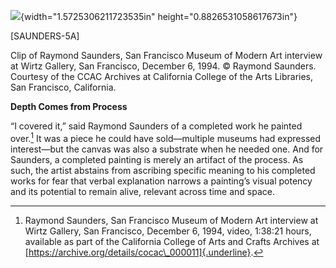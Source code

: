![](media/image1.png){width="1.5725306211723535in" height="0.8826531058617673in"}

\[SAUNDERS-5A\]

Clip of Raymond Saunders, San Francisco Museum of Modern Art interview at Wirtz Gallery, San Francisco, December 6, 1994. © Raymond Saunders. Courtesy of the CCAC Archives at California College of the Arts Libraries, San Francisco, California.

**Depth Comes from Process**

“I covered it,” said Raymond Saunders of a completed work he painted over.[^1] It was a piece he could have sold—multiple museums had expressed interest—but the canvas was also a substrate when he needed one. And for Saunders, a completed painting is merely an artifact of the process. As such, the artist abstains from ascribing specific meaning to his completed works for fear that verbal explanation narrows a painting’s visual potency and its potential to remain alive, relevant across time and space.

[^1]: Raymond Saunders, San Francisco Museum of Modern Art interview at Wirtz Gallery, San Francisco, December 6, 1994, video, 1:38:21 hours, available as part of the California College of Arts and Crafts Archives at [https://archive.org/details/cocac\_000011]{.underline}.
